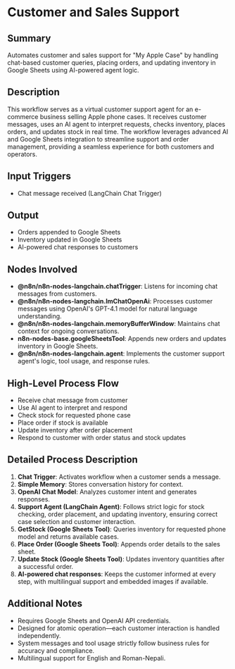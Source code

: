 # Customer and Sales Support

## Summary
Automates customer and sales support for "My Apple Case" by handling chat-based customer queries, placing orders, and updating inventory in Google Sheets using AI-powered agent logic.

## Description
This workflow serves as a virtual customer support agent for an e-commerce business selling Apple phone cases. It receives customer messages, uses an AI agent to interpret requests, checks inventory, places orders, and updates stock in real time. The workflow leverages advanced AI and Google Sheets integration to streamline support and order management, providing a seamless experience for both customers and operators.

## Input Triggers
- Chat message received (LangChain Chat Trigger)

## Output
- Orders appended to Google Sheets
- Inventory updated in Google Sheets
- AI-powered chat responses to customers

## Nodes Involved
- **@n8n/n8n-nodes-langchain.chatTrigger**: Listens for incoming chat messages from customers.
- **@n8n/n8n-nodes-langchain.lmChatOpenAi**: Processes customer messages using OpenAI's GPT-4.1 model for natural language understanding.
- **@n8n/n8n-nodes-langchain.memoryBufferWindow**: Maintains chat context for ongoing conversations.
- **n8n-nodes-base.googleSheetsTool**: Appends new orders and updates inventory in Google Sheets.
- **@n8n/n8n-nodes-langchain.agent**: Implements the customer support agent's logic, tool usage, and response rules.

## High-Level Process Flow
- Receive chat message from customer
- Use AI agent to interpret and respond
- Check stock for requested phone case
- Place order if stock is available
- Update inventory after order placement
- Respond to customer with order status and stock updates

## Detailed Process Description
1. **Chat Trigger**: Activates workflow when a customer sends a message.
2. **Simple Memory**: Stores conversation history for context.
3. **OpenAI Chat Model**: Analyzes customer intent and generates responses.
4. **Support Agent (LangChain Agent)**: Follows strict logic for stock checking, order placement, and updating inventory, ensuring correct case selection and customer interaction.
5. **GetStock (Google Sheets Tool)**: Queries inventory for requested phone model and returns available cases.
6. **Place Order (Google Sheets Tool)**: Appends order details to the sales sheet.
7. **Update Stock (Google Sheets Tool)**: Updates inventory quantities after a successful order.
8. **AI-powered chat responses**: Keeps the customer informed at every step, with multilingual support and embedded images if available.

## Additional Notes
- Requires Google Sheets and OpenAI API credentials.
- Designed for atomic operation—each customer interaction is handled independently.
- System messages and tool usage strictly follow business rules for accuracy and compliance.
- Multilingual support for English and Roman-Nepali.
